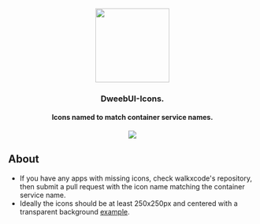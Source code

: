 <h3 align="center"><img width="150" src="https://raw.githubusercontent.com/lllllllillllllillll/DweebUI/main/public/img/logo.png"></h3>
<h3 align="center">DweebUI-Icons.</h3>
<h4 align="center">Icons named to match container service names.</h4>
<p align="center">
    <a href="https://www.reddit.com/r/dweebui"><img src="https://img.shields.io/badge/reddit-orange"/></a>
</p>

## About

* If you have any apps with missing icons, check walkxcode's repository, then submit a pull request with the icon name matching the container service name.
* Ideally the icons should be at least 250x250px and centered with a transparent background [example](https://github.com/lllllllillllllillll/DweebUI-Icons/blob/main/actual-server.png).
